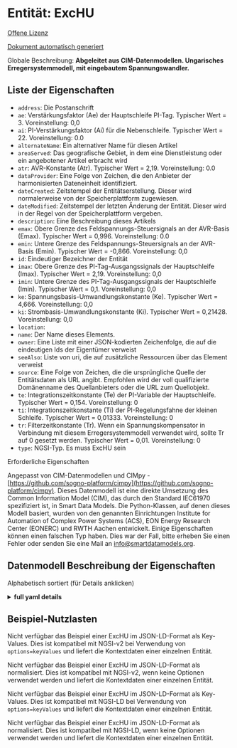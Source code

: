 Entität: ExcHU  
==============  
[Offene Lizenz](https://github.com/smart-data-models//dataModel.EnergyCIM/blob/master/ExcHU/LICENSE.md)  
[Dokument automatisch generiert](https://docs.google.com/presentation/d/e/2PACX-1vTs-Ng5dIAwkg91oTTUdt8ua7woBXhPnwavZ0FxgR8BsAI_Ek3C5q97Nd94HS8KhP-r_quD4H0fgyt3/pub?start=false&loop=false&delayms=3000#slide=id.gb715ace035_0_60)  
Globale Beschreibung: **Abgeleitet aus CIM-Datenmodellen. Ungarisches Erregersystemmodell, mit eingebautem Spannungswandler.**  

## Liste der Eigenschaften  

- `address`: Die Postanschrift  - `ae`: Verstärkungsfaktor (Ae) der Hauptschleife PI-Tag.  Typischer Wert = 3. Voreinstellung: 0,0  - `ai`: PI-Verstärkungsfaktor (Ai) für die Nebenschleife.  Typischer Wert = 22. Voreinstellung: 0.0  - `alternateName`: Ein alternativer Name für diesen Artikel  - `areaServed`: Das geografische Gebiet, in dem eine Dienstleistung oder ein angebotener Artikel erbracht wird  - `atr`: AVR-Konstante (Atr).  Typischer Wert = 2,19. Voreinstellung: 0.0  - `dataProvider`: Eine Folge von Zeichen, die den Anbieter der harmonisierten Dateneinheit identifiziert.  - `dateCreated`: Zeitstempel der Entitätserstellung. Dieser wird normalerweise von der Speicherplattform zugewiesen.  - `dateModified`: Zeitstempel der letzten Änderung der Entität. Dieser wird in der Regel von der Speicherplattform vergeben.  - `description`: Eine Beschreibung dieses Artikels  - `emax`: Obere Grenze des Feldspannungs-Steuersignals an der AVR-Basis (Emax).  Typischer Wert = 0,996. Voreinstellung: 0.0  - `emin`: Untere Grenze des Feldspannungs-Steuersignals an der AVR-Basis (Emin).  Typischer Wert = -0,866. Voreinstellung: 0,0  - `id`: Eindeutiger Bezeichner der Entität  - `imax`: Obere Grenze des PI-Tag-Ausgangssignals der Hauptschleife (Imax).  Typischer Wert = 2,19. Voreinstellung: 0,0  - `imin`: Untere Grenze des PI-Tag-Ausgangssignals der Hauptschleife (Imin).  Typischer Wert = 0,1. Voreinstellung: 0,0  - `ke`: Spannungsbasis-Umwandlungskonstante (Ke).  Typischer Wert = 4,666. Voreinstellung: 0,0  - `ki`: Strombasis-Umwandlungskonstante (Ki).  Typischer Wert = 0,21428. Voreinstellung: 0,0  - `location`:   - `name`: Der Name dieses Elements.  - `owner`: Eine Liste mit einer JSON-kodierten Zeichenfolge, die auf die eindeutigen Ids der Eigentümer verweist  - `seeAlso`: Liste von uri, die auf zusätzliche Ressourcen über das Element verweist  - `source`: Eine Folge von Zeichen, die die ursprüngliche Quelle der Entitätsdaten als URL angibt. Empfohlen wird der voll qualifizierte Domänenname des Quellanbieters oder die URL zum Quellobjekt.  - `te`: Integrationszeitkonstante (Te) der PI-Variable der Hauptschleife.  Typischer Wert = 0,154. Voreinstellung: 0  - `ti`: Integrationszeitkonstante (Ti) der PI-Regelungsfahne der kleinen Schleife.  Typischer Wert = 0,01333. Voreinstellung: 0  - `tr`: Filterzeitkonstante (Tr). Wenn ein Spannungskompensator in Verbindung mit diesem Erregersystemmodell verwendet wird, sollte Tr auf 0 gesetzt werden. Typischer Wert = 0,01. Voreinstellung: 0  - `type`: NGSI-Typ. Es muss ExcHU sein    
Erforderliche Eigenschaften  
Angepasst von CIM-Datenmodellen und CIMpy - [https://github.com/sogno-platform/cimpy](https://github.com/sogno-platform/cimpy). Dieses Datenmodell ist eine direkte Umsetzung des Common Information Model (CIM), das durch den Standard IEC61970 spezifiziert ist, in Smart Data Models. Die Python-Klassen, auf denen dieses Modell basiert, wurden von den genannten Einrichtungen Institute for Automation of Complex Power Systems (ACS), EON Energy Research Center (EONERC) und RWTH Aachen entwickelt. Einige Eigenschaften können einen falschen Typ haben. Dies war der Fall, bitte erheben Sie einen Fehler oder senden Sie eine Mail an info@smartdatamodels.org.  
## Datenmodell Beschreibung der Eigenschaften  
Alphabetisch sortiert (für Details anklicken)  
<details><summary><strong>full yaml details</strong></summary>    
```yaml  
ExcHU:    
  description: 'Adapted from CIM data models. Hungarian Excitation System Model, with built-in voltage transducer.'    
  properties:    
    address:    
      description: 'The mailing address'    
      properties:    
        addressCountry:    
          description: 'Property. The country. For example, Spain. Model:''https://schema.org/addressCountry'''    
          type: string    
        addressLocality:    
          description: 'Property. The locality in which the street address is, and which is in the region. Model:''https://schema.org/addressLocality'''    
          type: string    
        addressRegion:    
          description: 'Property. The region in which the locality is, and which is in the country. Model:''https://schema.org/addressRegion'''    
          type: string    
        postOfficeBoxNumber:    
          description: 'Property. The post office box number for PO box addresses. For example, 03578. Model:''https://schema.org/postOfficeBoxNumber'''    
          type: string    
        postalCode:    
          description: 'Property. The postal code. For example, 24004. Model:''https://schema.org/https://schema.org/postalCode'''    
          type: string    
        streetAddress:    
          description: 'Property. The street address. Model:''https://schema.org/streetAddress'''    
          type: string    
      type: Property    
      x-ngsi:    
        model: https://schema.org/address    
    ae:    
      description: 'Major loop PI tag gain factor (Ae).  Typical Value = 3. Default: 0.0'    
      type: number    
      x-ngsi:    
        model: https://schema.org/Number    
    ai:    
      description: 'Minor loop PI tag gain factor (Ai).  Typical Value = 22. Default: 0.0'    
      type: number    
      x-ngsi:    
        model: https://schema.org/Number    
    alternateName:    
      description: 'An alternative name for this item'    
      type: Property    
    areaServed:    
      description: 'The geographic area where a service or offered item is provided'    
      type: Property    
      x-ngsi:    
        model: https://schema.org/Text    
    atr:    
      description: 'AVR constant (Atr).  Typical Value = 2.19. Default: 0.0'    
      type: number    
      x-ngsi:    
        model: https://schema.org/Number    
    dataProvider:    
      description: 'A sequence of characters identifying the provider of the harmonised data entity.'    
      type: Property    
    dateCreated:    
      description: 'Entity creation timestamp. This will usually be allocated by the storage platform.'    
      format: date-time    
      type: Property    
    dateModified:    
      description: 'Timestamp of the last modification of the entity. This will usually be allocated by the storage platform.'    
      format: date-time    
      type: Property    
    description:    
      description: 'A description of this item'    
      type: Property    
    emax:    
      description: 'Field voltage control signal upper limit on AVR base (Emax).  Typical Value = 0.996. Default: 0.0'    
      type: number    
      x-ngsi:    
        model: https://schema.org/Number    
    emin:    
      description: 'Field voltage control signal lower limit on AVR base (Emin).  Typical Value = -0.866. Default: 0.0'    
      type: number    
      x-ngsi:    
        model: https://schema.org/Number    
    id:    
      anyOf: &exchu_-_properties_-_owner_-_items_-_anyof    
        - description: 'Property. Identifier format of any NGSI entity'    
          maxLength: 256    
          minLength: 1    
          pattern: ^[\w\-\.\{\}\$\+\*\[\]`|~^@!,:\\]+$    
          type: string    
        - description: 'Property. Identifier format of any NGSI entity'    
          format: uri    
          type: string    
      description: 'Unique identifier of the entity'    
      type: Property    
    imax:    
      description: 'Major loop PI tag output signal upper limit (Imax).  Typical Value = 2.19. Default: 0.0'    
      type: number    
      x-ngsi:    
        model: https://schema.org/Number    
    imin:    
      description: 'Major loop PI tag output signal lower limit (Imin).  Typical Value = 0.1. Default: 0.0'    
      type: number    
      x-ngsi:    
        model: https://schema.org/Number    
    ke:    
      description: 'Voltage base conversion constant (Ke).  Typical Value = 4.666. Default: 0.0'    
      type: number    
      x-ngsi:    
        model: https://schema.org/Number    
    ki:    
      description: 'Current base conversion constant (Ki).  Typical Value = 0.21428. Default: 0.0'    
      type: number    
      x-ngsi:    
        model: https://schema.org/Number    
    location:    
      $id: https://geojson.org/schema/Geometry.json    
      $schema: "http://json-schema.org/draft-07/schema#"    
      oneOf:    
        - properties:    
            bbox:    
              items:    
                type: number    
              minItems: 4    
              type: array    
            coordinates:    
              items:    
                type: number    
              minItems: 2    
              type: array    
            type:    
              enum:    
                - Point    
              type: string    
          required:    
            - type    
            - coordinates    
          title: 'GeoJSON Point'    
          type: object    
        - properties:    
            bbox:    
              items:    
                type: number    
              minItems: 4    
              type: array    
            coordinates:    
              items:    
                items:    
                  type: number    
                minItems: 2    
                type: array    
              minItems: 2    
              type: array    
            type:    
              enum:    
                - LineString    
              type: string    
          required:    
            - type    
            - coordinates    
          title: 'GeoJSON LineString'    
          type: object    
        - properties:    
            bbox:    
              items:    
                type: number    
              minItems: 4    
              type: array    
            coordinates:    
              items:    
                items:    
                  items:    
                    type: number    
                  minItems: 2    
                  type: array    
                minItems: 4    
                type: array    
              type: array    
            type:    
              enum:    
                - Polygon    
              type: string    
          required:    
            - type    
            - coordinates    
          title: 'GeoJSON Polygon'    
          type: object    
        - properties:    
            bbox:    
              items:    
                type: number    
              minItems: 4    
              type: array    
            coordinates:    
              items:    
                items:    
                  type: number    
                minItems: 2    
                type: array    
              type: array    
            type:    
              enum:    
                - MultiPoint    
              type: string    
          required:    
            - type    
            - coordinates    
          title: 'GeoJSON MultiPoint'    
          type: object    
        - properties:    
            bbox:    
              items:    
                type: number    
              minItems: 4    
              type: array    
            coordinates:    
              items:    
                items:    
                  items:    
                    type: number    
                  minItems: 2    
                  type: array    
                minItems: 2    
                type: array    
              type: array    
            type:    
              enum:    
                - MultiLineString    
              type: string    
          required:    
            - type    
            - coordinates    
          title: 'GeoJSON MultiLineString'    
          type: object    
        - properties:    
            bbox:    
              items:    
                type: number    
              minItems: 4    
              type: array    
            coordinates:    
              items:    
                items:    
                  items:    
                    items:    
                      type: number    
                    minItems: 2    
                    type: array    
                  minItems: 4    
                  type: array    
                type: array    
              type: array    
            type:    
              enum:    
                - MultiPolygon    
              type: string    
          required:    
            - type    
            - coordinates    
          title: 'GeoJSON MultiPolygon'    
          type: object    
      title: 'GeoJSON Geometry'    
    name:    
      description: 'The name of this item.'    
      type: Property    
    owner:    
      description: 'A List containing a JSON encoded sequence of characters referencing the unique Ids of the owner(s)'    
      items:    
        anyOf: *exchu_-_properties_-_owner_-_items_-_anyof    
        description: 'Property. Unique identifier of the entity'    
      type: Property    
    seeAlso:    
      description: 'list of uri pointing to additional resources about the item'    
      oneOf:    
        - items:    
            format: uri    
            type: string    
          minItems: 1    
          type: array    
        - format: uri    
          type: string    
      type: Property    
    source:    
      description: 'A sequence of characters giving the original source of the entity data as a URL. Recommended to be the fully qualified domain name of the source provider, or the URL to the source object.'    
      type: Property    
    te:    
      description: 'Major loop PI tag integration time constant (Te).  Typical Value = 0.154. Default: 0'    
      type: number    
      x-ngsi:    
        model: https://schema.org/Number    
    ti:    
      description: 'Minor loop PI control tag integration time constant (Ti).  Typical Value = 0.01333. Default: 0'    
      type: number    
      x-ngsi:    
        model: https://schema.org/Number    
    tr:    
      description: 'Filter time constant (Tr). If a voltage compensator is used in conjunction with this excitation system model, Tr should be set to 0.  Typical Value = 0.01. Default: 0'    
      type: number    
      x-ngsi:    
        model: https://schema.org/Number    
    type:    
      description: 'NGSI type. It has to be ExcHU'    
      enum:    
        - ExcHU    
      type: Property    
  required: []    
  type: object    
```  
</details>    
## Beispiel-Nutzlasten  
Nicht verfügbar das Beispiel einer ExcHU im JSON-LD-Format als Key-Values. Dies ist kompatibel mit NGSI-v2 bei Verwendung von `options=keyValues` und liefert die Kontextdaten einer einzelnen Entität.  
Nicht verfügbar das Beispiel einer ExcHU im JSON-LD-Format als normalisiert. Dies ist kompatibel mit NGSI-v2, wenn keine Optionen verwendet werden und liefert die Kontextdaten einer einzelnen Entität.  
Nicht verfügbar das Beispiel einer ExcHU im JSON-LD-Format als Key-Values. Dies ist kompatibel mit NGSI-LD bei Verwendung von `options=keyValues` und liefert die Kontextdaten einer einzelnen Entität.  
Nicht verfügbar das Beispiel einer ExcHU im JSON-LD-Format als normalisiert. Dies ist kompatibel mit NGSI-LD, wenn keine Optionen verwendet werden und liefert die Kontextdaten einer einzelnen Entität.  
